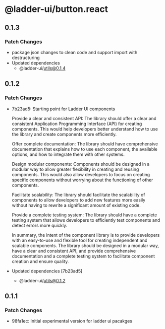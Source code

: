 # @ladder-ui/button.react

## 0.1.3

### Patch Changes

- package json changes to clean code and support import with destructuring
- Updated dependencies
  - @ladder-ui/utils@0.1.4

## 0.1.2

### Patch Changes

- 7b23ad5: Starting point for Ladder UI components

  Provide a clear and consistent API: The library should offer a clear and consistent Application Programming Interface (API) for creating components. This would help developers better understand how to use the library and create components more efficiently.

  Offer complete documentation: The library should have comprehensive documentation that explains how to use each component, the available options, and how to integrate them with other systems.

  Design modular components: Components should be designed in a modular way to allow greater flexibility in creating and reusing components. This would also allow developers to focus on creating specific components without worrying about the functioning of other components.

  Facilitate scalability: The library should facilitate the scalability of components to allow developers to add new features more easily without having to rewrite a significant amount of existing code.

  Provide a complete testing system: The library should have a complete testing system that allows developers to efficiently test components and detect errors more quickly.

  In summary, the intent of the component library is to provide developers with an easy-to-use and flexible tool for creating independent and scalable components. The library should be designed in a modular way, have a clear and consistent API, and provide comprehensive documentation and a complete testing system to facilitate component creation and ensure quality.

- Updated dependencies [7b23ad5]
  - @ladder-ui/utils@0.1.2

## 0.1.1

### Patch Changes

- 98fa1ec: Initial experimental version for ladder ui pacakges
